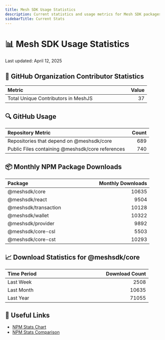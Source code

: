 ```yaml
---
title: Mesh SDK Usage Statistics
description: Current statistics and usage metrics for Mesh SDK packages
sidebarTitle: Current Stats
---
```


# 📊 Mesh SDK Usage Statistics
Last updated: April 12, 2025

## 👥 GitHub Organization Contributor Statistics
| Metric&nbsp;&nbsp;&nbsp;&nbsp;&nbsp;&nbsp;&nbsp;&nbsp;&nbsp;&nbsp;&nbsp;&nbsp;&nbsp;&nbsp;&nbsp;&nbsp;&nbsp;&nbsp;&nbsp;&nbsp;&nbsp;&nbsp;&nbsp;&nbsp;&nbsp;&nbsp;&nbsp;&nbsp;&nbsp;&nbsp;&nbsp;&nbsp;&nbsp;&nbsp;&nbsp;&nbsp;&nbsp;&nbsp;&nbsp;&nbsp;&nbsp;&nbsp;&nbsp;&nbsp;&nbsp;&nbsp;&nbsp;&nbsp;&nbsp;&nbsp;&nbsp;&nbsp;&nbsp;&nbsp;&nbsp;&nbsp;&nbsp;&nbsp;&nbsp;&nbsp;&nbsp;&nbsp;&nbsp;&nbsp;&nbsp;&nbsp;&nbsp;&nbsp;&nbsp;&nbsp;&nbsp;&nbsp;&nbsp;&nbsp;&nbsp;&nbsp;&nbsp;&nbsp; |   Value |
| :---------------------------------------- | ------: |
| Total Unique Contributors in MeshJS        | 37 |

## 🔍 GitHub Usage
| Repository Metric&nbsp;&nbsp;&nbsp;&nbsp;&nbsp;&nbsp;&nbsp;&nbsp;&nbsp;&nbsp;&nbsp;&nbsp;&nbsp;&nbsp;&nbsp;&nbsp;&nbsp;&nbsp;&nbsp;&nbsp;&nbsp;&nbsp;&nbsp;&nbsp;&nbsp;&nbsp;&nbsp;&nbsp;&nbsp;&nbsp;&nbsp;&nbsp;&nbsp;&nbsp;&nbsp;&nbsp;&nbsp;&nbsp;&nbsp;&nbsp;&nbsp;&nbsp;&nbsp;&nbsp;&nbsp;&nbsp;&nbsp;&nbsp;&nbsp;&nbsp;&nbsp;&nbsp;&nbsp;&nbsp;&nbsp;&nbsp;&nbsp;&nbsp; |   Count |
| :---------------------------------------- | ------: |
| Repositories that depend on @meshsdk/core | 689 |
| Public Files containing @meshsdk/core references | 740 |

## 📦 Monthly NPM Package Downloads
| Package&nbsp;&nbsp;&nbsp;&nbsp;&nbsp;&nbsp;&nbsp;&nbsp;&nbsp;&nbsp;&nbsp;&nbsp;&nbsp;&nbsp;&nbsp;&nbsp;&nbsp;&nbsp;&nbsp;&nbsp;&nbsp;&nbsp;&nbsp;&nbsp;&nbsp;&nbsp;&nbsp;&nbsp;&nbsp;&nbsp;&nbsp;&nbsp;&nbsp;&nbsp;&nbsp;&nbsp;&nbsp;&nbsp;&nbsp;&nbsp;&nbsp;&nbsp;&nbsp;&nbsp;&nbsp;&nbsp;&nbsp;&nbsp;&nbsp;&nbsp; |   Monthly Downloads |
| :---------------------------------------- | -----------------: |
| @meshsdk/core | 10635 |
| @meshsdk/react | 9504 |
| @meshsdk/transaction | 10128 |
| @meshsdk/wallet | 10322 |
| @meshsdk/provider | 9892 |
| @meshsdk/core-csl | 5503 |
| @meshsdk/core-cst | 10293 |

## 📈 Download Statistics for @meshsdk/core
| Time Period&nbsp;&nbsp;&nbsp;&nbsp;&nbsp;&nbsp;&nbsp;&nbsp;&nbsp;&nbsp;&nbsp;&nbsp;&nbsp;&nbsp;&nbsp;&nbsp;&nbsp;&nbsp;&nbsp;&nbsp;&nbsp;&nbsp;&nbsp;&nbsp;&nbsp;&nbsp;&nbsp;&nbsp;&nbsp;&nbsp;&nbsp;&nbsp;&nbsp;&nbsp;&nbsp;&nbsp;&nbsp;&nbsp;&nbsp;&nbsp;&nbsp;&nbsp;&nbsp;&nbsp;&nbsp;&nbsp;&nbsp;&nbsp;&nbsp; |   Download Count |
| :---------------------------------------- | --------------: |
| Last Week | 2508 |
| Last Month | 10635 |
| Last Year | 71055 |

## 🔗 Useful Links
- [NPM Stats Chart](https://npm-stat.com/charts.html?package=@meshsdk/core&from=2024-04-12&to=2025-04-12)
- [NPM Stats Comparison](https://npm-stat.com/charts.html?package=@meshsdk/core,@meshsdk/react&from=2024-04-12&to=2025-04-12)
